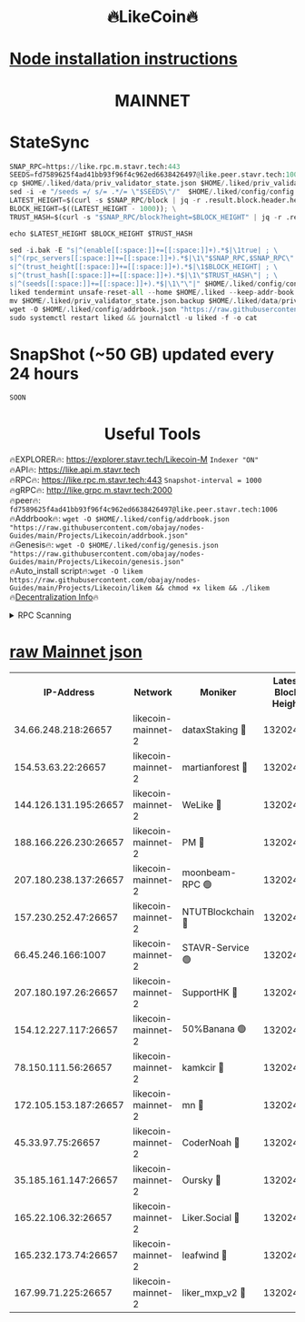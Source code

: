 <h1 align="center"> 🔥LikeCoin🔥</h1>

[Node installation instructions](https://github.com/obajay/nodes-Guides/tree/main/Projects/Likecoin)
=
<h1 align="center"> MAINNET</h1>

# StateSync
```python
SNAP_RPC=https://like.rpc.m.stavr.tech:443
SEEDS=fd7589625f4ad41bb93f96f4c962ed6638426497@like.peer.stavr.tech:1006
cp $HOME/.liked/data/priv_validator_state.json $HOME/.liked/priv_validator_state.json.backup
sed -i -e "/seeds =/ s/= .*/= \"$SEEDS\"/"  $HOME/.liked/config/config.toml
LATEST_HEIGHT=$(curl -s $SNAP_RPC/block | jq -r .result.block.header.height); \
BLOCK_HEIGHT=$((LATEST_HEIGHT - 1000)); \
TRUST_HASH=$(curl -s "$SNAP_RPC/block?height=$BLOCK_HEIGHT" | jq -r .result.block_id.hash)

echo $LATEST_HEIGHT $BLOCK_HEIGHT $TRUST_HASH

sed -i.bak -E "s|^(enable[[:space:]]+=[[:space:]]+).*$|\1true| ; \
s|^(rpc_servers[[:space:]]+=[[:space:]]+).*$|\1\"$SNAP_RPC,$SNAP_RPC\"| ; \
s|^(trust_height[[:space:]]+=[[:space:]]+).*$|\1$BLOCK_HEIGHT| ; \
s|^(trust_hash[[:space:]]+=[[:space:]]+).*$|\1\"$TRUST_HASH\"| ; \
s|^(seeds[[:space:]]+=[[:space:]]+).*$|\1\"\"|" $HOME/.liked/config/config.toml
liked tendermint unsafe-reset-all --home $HOME/.liked --keep-addr-book
mv $HOME/.liked/priv_validator_state.json.backup $HOME/.liked/data/priv_validator_state.json
wget -O $HOME/.liked/config/addrbook.json "https://raw.githubusercontent.com/obajay/nodes-Guides/main/Projects/Likecoin/addrbook.json"
sudo systemctl restart liked && journalctl -u liked -f -o cat
```
# SnapShot (~50 GB) updated every 24 hours
```python
SOON
```

 <h1 align="center"> Useful Tools</h1>

🔥EXPLORER🔥:     https://explorer.stavr.tech/Likecoin-M        `Indexer "ON"` \
🔥API🔥:          https://like.api.m.stavr.tech \
🔥RPC🔥:          https://like.rpc.m.stavr.tech:443              `Snapshot-interval = 1000` \
🔥gRPC🔥:         http://like.grpc.m.stavr.tech:2000 \
🔥peer🔥:         `fd7589625f4ad41bb93f96f4c962ed6638426497@like.peer.stavr.tech:1006` \
🔥Addrbook🔥:  `wget -O $HOME/.liked/config/addrbook.json "https://raw.githubusercontent.com/obajay/nodes-Guides/main/Projects/Likecoin/addrbook.json"` \
🔥Genesis🔥:  `wget -O $HOME/.liked/config/genesis.json "https://raw.githubusercontent.com/obajay/nodes-Guides/main/Projects/Likecoin/genesis.json"` \
🔥Auto_install script🔥:`wget -O likem https://raw.githubusercontent.com/obajay/nodes-Guides/main/Projects/Likecoin/likem && chmod +x likem && ./likem` \
🔥[Decentralization Info](https://github.com/obajay/StateSync-snapshots/tree/main/Projects/Likecoin/Decentralization)🔥


<details>
<summary>RPC Scanning</summary>

<h2 align="center"> We scan nodes in real time every 4 hours. And we provide the final result of RPC endpoints.
We cannot influence the operation of these nodes in any way. </h2>


```python
If Voting Power is higher than 0 --> then the Node is a validator of the network and may be subject to attack and be a potential threat to the chain.
```
```python
We marked such validators with a red symbol
```

</details>

[raw Mainnet json](https://rpc-check.likem.stavr.tech/likem/rpc-likem-result.json)
=


<table><tr><th>IP-Address</th><th>Network</th><th>Moniker</th><th>Latest Block Height</th><th>Earliest Block Height</th><th>Catching Up</th><th>Tx Index</th><th>Voting Power</th><th>Scan Time</th></tr><tr><td>34.66.248.218:26657</td><td>likecoin-mainnet-2</td><td>dataxStaking 🔴</td><td>13202412</td><td>1</td><td>False</td><td>on</td><td>21807238630</td><td>2024-02-21T12:27:09.727935859UTC</td></tr><tr><td>154.53.63.22:26657</td><td>likecoin-mainnet-2</td><td>martianforest 🔴</td><td>13202414</td><td>1</td><td>False</td><td>on</td><td>670964520</td><td>2024-02-21T12:27:22.687446567UTC</td></tr><tr><td>144.126.131.195:26657</td><td>likecoin-mainnet-2</td><td>WeLike 🔴</td><td>13202410</td><td>5101130</td><td>False</td><td>on</td><td>116403265406</td><td>2024-02-21T12:27:01.845056795UTC</td></tr><tr><td>188.166.226.230:26657</td><td>likecoin-mainnet-2</td><td>PM 🔴</td><td>13202414</td><td>7730955</td><td>False</td><td>on</td><td>24821000113</td><td>2024-02-21T12:27:23.713794964UTC</td></tr><tr><td>207.180.238.137:26657</td><td>likecoin-mainnet-2</td><td>moonbeam-RPC 🟢</td><td>13202410</td><td>9234583</td><td>False</td><td>on</td><td>0</td><td>2024-02-21T12:26:57.052653660UTC</td></tr><tr><td>157.230.252.47:26657</td><td>likecoin-mainnet-2</td><td>NTUTBlockchain 🔴</td><td>13202412</td><td>9318400</td><td>False</td><td>on</td><td>890573071</td><td>2024-02-21T12:27:09.000075252UTC</td></tr><tr><td>66.45.246.166:1007</td><td>likecoin-mainnet-2</td><td>STAVR-Service 🟢</td><td>13202412</td><td>11931594</td><td>False</td><td>on</td><td>0</td><td>2024-02-21T12:27:13.271827239UTC</td></tr><tr><td>207.180.197.26:26657</td><td>likecoin-mainnet-2</td><td>SupportHK 🔴</td><td>13202409</td><td>12089921</td><td>False</td><td>on</td><td>8796287513</td><td>2024-02-21T12:26:53.954374824UTC</td></tr><tr><td>154.12.227.117:26657</td><td>likecoin-mainnet-2</td><td>50%Banana 🟢</td><td>13202409</td><td>12611811</td><td>False</td><td>on</td><td>0</td><td>2024-02-21T12:26:56.725070173UTC</td></tr><tr><td>78.150.111.56:26657</td><td>likecoin-mainnet-2</td><td>kamkcir 🔴</td><td>13202412</td><td>12655255</td><td>False</td><td>on</td><td>374873415</td><td>2024-02-21T12:27:12.690271699UTC</td></tr><tr><td>172.105.153.187:26657</td><td>likecoin-mainnet-2</td><td>mn 🔴</td><td>13202417</td><td>12683911</td><td>False</td><td>off</td><td>29472402527</td><td>2024-02-21T12:27:40.775209054UTC</td></tr><tr><td>45.33.97.75:26657</td><td>likecoin-mainnet-2</td><td>CoderNoah 🔴</td><td>13202414</td><td>12741110</td><td>False</td><td>on</td><td>19652722409</td><td>2024-02-21T12:27:20.694410950UTC</td></tr><tr><td>35.185.161.147:26657</td><td>likecoin-mainnet-2</td><td>Oursky 🔴</td><td>13202414</td><td>12887155</td><td>False</td><td>on</td><td>29387361983</td><td>2024-02-21T12:27:21.734740305UTC</td></tr><tr><td>165.22.106.32:26657</td><td>likecoin-mainnet-2</td><td>Liker.Social 🔴</td><td>13202413</td><td>13001967</td><td>False</td><td>on</td><td>48480612822</td><td>2024-02-21T12:27:16.610463135UTC</td></tr><tr><td>165.232.173.74:26657</td><td>likecoin-mainnet-2</td><td>leafwind 🔴</td><td>13202413</td><td>13136693</td><td>False</td><td>off</td><td>42716036253</td><td>2024-02-21T12:27:19.893584024UTC</td></tr><tr><td>167.99.71.225:26657</td><td>likecoin-mainnet-2</td><td>liker_mxp_v2 🔴</td><td>13202418</td><td>13192477</td><td>False</td><td>off</td><td>26733213310</td><td>2024-02-21T12:27:47.895663276UTC</td></tr></table>
